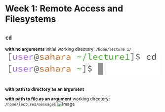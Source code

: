 # Week 1: Remote Access and Filesystems
## `cd`
**with no arguments**
initial working directory: `/home/lecture 1/`
![Image](cdnoargs.png)

\
**with path to directory as an argument**

**with path to file as an argument**
working directory: `/home/lecture1/messages`
![Image](cdfilename.pnge)

